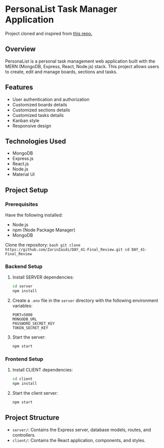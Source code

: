 # PersonaList Task Manager Application

Project cloned and inspired from [this repo.](https://github.com/trananhtuat/fullstack-kanban-app.git)

## Overview

PersonaList is a personal task management web application built with the MERN (MongoDB, Express, React, Node.js) stack. This project allows users to create, edit and manage boards, sections and tasks.

## Features

- User authentication and authorization
- Customized boards details
- Customized sections details
- Customized tasks details
- Kanban style
- Responsive design

## Technologies Used

- MongoDB
- Express.js
- React.js
- Node.js
- Material UI

## Project Setup

### Prerequisites

Have the following installed:

- Node.js
- npm (Node Package Manager)
- MongoDB

Clone the repository:
    ```bash
    git clone https://github.com/ZarinZaidi/DAY_41-Final_Review.git
    cd DAY_41-Final_Review
    ```

### Backend Setup

1. Install SERVER dependencies:
    ```bash
    cd server
    npm install
    ```

2. Create a `.env` file in the `server` directory with the following environment variables:
    ```env
    PORT=5000
    MONGODB_URL
    PASSWORD_SECRET_KEY
    TOKEN_SECRET_KEY
    ```

3. Start the server:
    ```bash
    npm start
    ```

### Frontend Setup

1. Install CLIENT dependencies:
    ```bash
    cd client
    npm install
    ```

2. Start the client server:
    ```bash
    npm start
    ```

## Project Structure

- `server/`: Contains the Express server, database models, routes, and controllers.
- `client/`: Contains the React application, components, and styles.